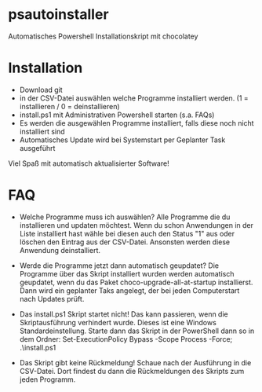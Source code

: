 # psautoinstaller
Automatisches Powershell Installationskript mit chocolatey

# Installation

- Download git
- in der CSV-Datei auswählen welche Programme installiert werden. (1 = installieren / 0 = deinstallieren)
- install.ps1 mit Administrativen Powershell starten (s.a. FAQs)
- Es werden die ausgewählen Programme installiert, falls diese noch nicht installiert sind
- Automatisches Update wird bei Systemstart per Geplanter Task ausgeführt

Viel Spaß mit automatisch aktualisierter Software!

# FAQ

- Welche Programme muss ich auswählen?
Alle Programme die du installieren und updaten möchtest. Wenn du schon Anwendungen in der Liste installiert hast wähle bei diesen auch den Status "1" aus oder löschen den Eintrag aus der CSV-Datei. Ansonsten werden diese Anwendung deinstalliert.

- Werde die Programme jetzt dann automatisch geupdatet?
Die Programme über das Skript installiert wurden werden automatisch geupdatet, wenn du das Paket choco-upgrade-all-at-startup installierst. Dann wird ein geplanter Taks angelegt, der bei jeden Computerstart nach Updates prüft.

- Das install.ps1 Skript startet nicht!
Das kann passieren, wenn die Skriptausführung verhindert wurde. Dieses ist eine Windows Standardeinstellung.
Starte dann das Skript in der PowerShell dann so in dem Ordner: Set-ExecutionPolicy Bypass -Scope Process -Force; .\install.ps1

- Das Skript gibt keine Rückmeldung!
Schaue nach der Ausführung in die CSV-Datei. Dort findest du dann die Rückmeldungen des Skripts zum jeden Programm.
